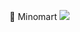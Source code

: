 🦖 Minomart
[![](http://img.youtube.com/vi/GQaW2qo66YY/0.jpg)](http://www.youtube.com/watch?v=GQaW2qo66YY "")
